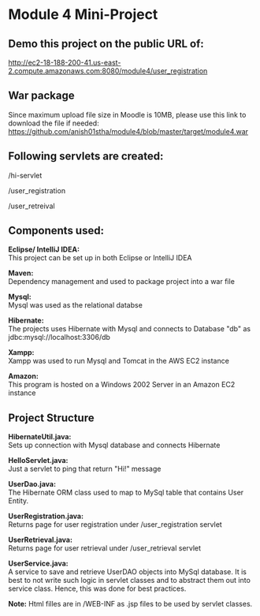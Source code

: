 # Module 4 Mini-Project

## Demo this project on the public URL of:
http://ec2-18-188-200-41.us-east-2.compute.amazonaws.com:8080/module4/user_registration

## War package 
Since maximum upload file size in Moodle is 10MB, please use this link to download the file if needed:
https://github.com/anish01stha/module4/blob/master/target/module4.war

## Following servlets are created:

/hi-servlet

/user_registration

/user_retreival

## Components used:

**Eclipse/ IntelliJ IDEA:**<br/> This project can be set up in both Eclipse or IntelliJ IDEA

**Maven:**<br/> Dependency management and used to package project into a war file

**Mysql:**<br/> Mysql was used as the relational databse

**Hibernate:**<br/> The projects uses Hibernate with Mysql and connects to Database "db" as
jdbc:mysql://localhost:3306/db

**Xampp:**<br/> Xampp was used to run Mysql and Tomcat in the AWS EC2 instance

**Amazon:**<br/> This program is hosted on a Windows 2002 Server in an Amazon EC2 instance


## Project Structure
**HibernateUtil.java:**<br/> Sets up connection with Mysql database and connects Hibernate

**HelloServlet.java:**<br/> Just a servlet to ping that return "Hi!" message 

**UserDao.java:**<br/> The Hibernate ORM class used to map to MySql table that contains User Entity.

**UserRegistration.java:**<br/> Returns page for user registration under /user_registration servlet

**UserRetrieval.java:**<br/> Returns page for user retrieval under /user_retrieval servlet

**UserService.java:**<br/> A service to save and retrieve UserDAO objects into MySql database. It is best to not write such logic in servlet classes and to abstract them out into service class. Hence, this was done for best practices.

**Note:** Html filles are in /WEB-INF as .jsp files to be used by servlet classes.
